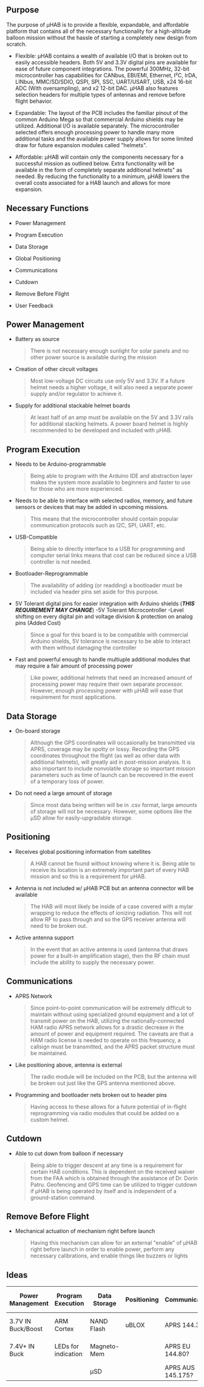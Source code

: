 ## Purpose
The purpose of μHAB is to provide a flexible, expandable, and affordable platform that contains all of the necessary functionality for a high-altitude balloon mission without the hassle of starting a completely new design from scratch.

* Flexible: μHAB contains a wealth of available I/O that is broken out to easily accessible headers. Both 5V and 3.3V digital pins are available for ease of future component integrations. The powerful 300MHz, 32-bit microcontroller has capabilities for CANbus, EBI/EMI, Ethernet, I²C, IrDA, LINbus, MMC/SD/SDIO, QSPI, SPI, SSC, UART/USART, USB, x24 16-bit ADC (With oversampling), and x2 12-bit DAC. μHAB also features selection headers for multiple types of antennas and remove before flight behavior.

* Expandable: The layout of the PCB includes the familiar pinout of the common Arduino Mega so that commercial Arduino shields may be utilized. Additional I/O is available separately. The microcontroller selected offers enough processing power to handle many more additional tasks and the available power supply allows for some limited draw for future expansion modules called "helmets".

* Affordable: μHAB will contain only the components necessary for a successful mission as outlined below. Extra functionality will be available in the form of completely separate additional helmets" as needed. By reducing the functionality to a minimum, µHAB lowers the overall costs associated for a HAB launch and allows for more expansion.

## Necessary Functions
* Power Management

* Program Execution

* Data Storage

* Global Positioning

* Communications

* Cutdown

* Remove Before Flight

* User Feedback

## Power Management
* Battery as source
	>There is not necessary enough sunlight for solar panels and no other power source is available during the mission

* Creation of other circuit voltages
	>Most low-voltage DC circuits use only 5V and 3.3V. If a future helmet needs a higher voltage, it will also need a separate power supply and/or regulator to achieve it.

* Supply for additional stackable helmet boards
	>At least half of an amp must be available on the 5V and 3.3V rails for additional stacking helmets. A power board helmet is highly recommended to be developed and included with μHAB.

## Program Execution
* Needs to be Arduino-programmable
	>Being able to program with the Arduino IDE and abstraction layer makes the system more available to beginners and faster to use for those who are more experienced.

* Needs to be able to interface with selected radios, memory, and future sensors or devices that may be added in upcoming missions.
	>This means that the microcontroller should contain popular communication protocols such as I2C, SPI, UART, etc.

* USB-Compatible
	>Being able to directly interface to a USB for programming and computer serial links means that cost can be reduced since a USB controller is not needed.

* Bootloader-Reprogrammable
	>The availability of adding (or readding) a bootloader must be included via header pins set aside for this purpose.

* 5V Tolerant digital pins for easier integration with Arduino shields (*****THIS REQUIREMENT MAY CHANGE*****)
	-5V Tolerant Microcontroller
	-Level shifting on every digital pin and voltage division & protection on analog pins (Added Cost)
	>Since a goal for this board is to be compatible with commercial Arduino shields, 5V tolerance is necessary to be able to interact with them without damaging the controller

* Fast and powerful enough to handle multiuple additional modules that may require a fair amount of processing power
	>Like power, additional helmets that need an increased amount of processing power may require their own separate processor. However, enough processing power with μHAB will ease that requirement for most applications.

## Data Storage
* On-board storage
	>Although the GPS coordinates will occasionally be transmitted via APRS, coverage may be spotty or lossy. Recording the GPS coordinates throughout the flight (as well as other data with additional helmets), will greatly aid in post-mission analysis. It is also important to include nonvolatile storage so important mission parameters such as time of launch can be recovered in the event of a temporary loss of power.

* Do not need a large amount of storage
	>Since most data being written will be in .csv format, large amounts of storage will not be necessary. However, some options like the μSD allow for easily-upgradable storage.

## Positioning
* Receives global positioning information from satellites
	>A HAB cannot be found without knowing where it is. Being able to receive its location is an extremely important part of every HAB mission and so this is a requirement for μHAB.

* Antenna is not included w/ μHAB PCB but an antenna connector will be available
	>The HAB will most likely be inside of a case covered with a mylar wrapping to reduce the effects of ionizing radiation. This will not allow RF to pass through and so the GPS receiver antenna will need to be broken out.

* Active antenna support
	>In the event that an active antenna is used (antenna that draws power for a built-in amplification stage), then the RF chain must include the ability to supply the necessary power.

## Communications
* APRS Network
	>Since point-to-point communication will be extremely difficult to maintain without using specialized ground equipment and a lot of transmit power on the HAB, utilizing the nationally-connected HAM radio APRS network allows for a drastic decrease in the amount of power and equipment required. The caveats are that a HAM radio license is needed to operate on this frequency, a callsign must be transmitted, and the APRS packet structure must be maintained.

* Like positioning above, antenna is external
	>The radio module will be included on the PCB, but the antenna will be broken out just like the GPS antenna mentioned above.

* Programming and bootloader nets broken out to header pins
 	>Having access to these allows for a future potential of in-flight reprogramming via radio modules that could be added on a custom helmet.

## Cutdown
* Able to cut down from balloon if necessary
	>Being able to trigger descent at any time is a requirement for certain HAB conditions. This is dependent on the received waiver from the FAA which is obtained through the assistance of Dr. Dorin Patru. Geofencing and GPS time can be utilized to trigger cutdown if μHAB is being operated by itself and is independent of a ground-station command.

## Remove Before Flight
* Mechanical actuation of mechanism right before launch
	>Having this mechanism can allow for an external "enable" of μHAB right before launch in order to enable power, perform any necessary calibrations, and enable things like buzzers or lights

## Ideas

| Power Management | Program Execution | Data Storage     | Positioning  |  Communications   |    Cutdown     | Remove Before Flight |
|------------------|-------------------|------------------|--------------|-------------------|----------------|----------------------|
|3.7V IN Buck/Boost| ARM Cortex        | NAND Flash       | uBLOX        | APRS 144.390      | FET-Controlled |  Enables all power   |
|7.4V+ IN Buck     |LEDs for indication| Magneto-Mem      |              | APRS EU 144.80?   | 2-Stage?       | Enables a digital pin|
|                  |                   | μSD              |              | APRS AUS 145.175? |                |                      |
